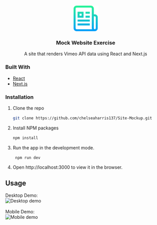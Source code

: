 <p align="center">
    <img src="readme-images/readme-logo.png" alt="Logo" width="80" height="80">

  <h3 align="center">Mock Website Exercise</h3>

  <p align="center">
    A site that renders Vimeo API data using React and Next.js
  </p>
</p>

<!-- ABOUT THE PROJECT -->

### Built With

- [React](https://reactjs.org/)
- [Next.js](https://nextjs.org/)

<!-- GETTING STARTED -->

### Installation

1. Clone the repo
   ```sh
   git clone https://github.com/chelseaharris137/Site-Mockup.git
   ```
2. Install NPM packages
   ```sh
   npm install
   ```
3. Run the app in the development mode.
   ```JS
    npm run dev
   ```
4. Open http://localhost:3000 to view it in the browser.

<!-- USAGE EXAMPLES -->

## Usage

<p align="left">
Desktop Demo:<br/>
<img src="readme-images/desktop-demo.gif" alt="Desktop demo">
<br/><br/>
Mobile Demo:<br/>
<img src="readme-images/mobile-demo-view.gif" alt="Mobile demo">
</p>
